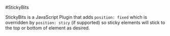 #StickyBits

StickyBits is a JavaScript Plugin that adds `position: fixed` which is overridden by  `position: sticy` (if supported) so sticky elements will stick to the top or bottom of element as desired. 
